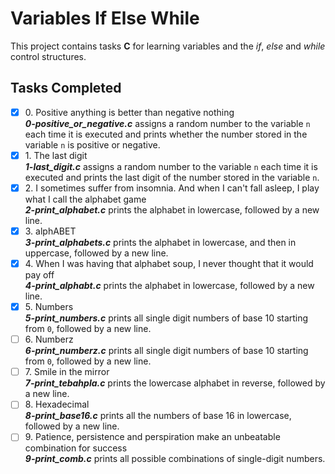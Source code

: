# Variables If Else While

This project contains tasks __C__ for learning variables and the _if_, _else_ and _while_ control structures.

## Tasks Completed

+ [x] 0\. Positive anything is better than negative nothing<br/>_**0-positive_or_negative.c**_ assigns a random number to the variable `n` each time it is executed and prints whether the number stored in the variable `n` is positive or negative.
+ [x] 1\. The last digit<br/>_**1-last_digit.c**_ assigns a random number to the variable `n` each time it is executed and prints the last digit of the number stored in the variable `n`.
+ [x] 2\. I sometimes suffer from insomnia. And when I can't fall asleep, I play what I call the alphabet game<br/>_**2-print_alphabet.c**_ prints the alphabet in lowercase, followed by a new line.
+ [x] 3\. alphABET<br/>_**3-print_alphabets.c**_ prints the alphabet in lowercase, and then in uppercase, followed by a new line.
+ [x] 4\. When I was having that alphabet soup, I never thought that it would pay off<br/>_**4-print_alphabt.c**_ prints the alphabet in lowercase, followed by a new line.
+ [x] 5\. Numbers<br/>_**5-print_numbers.c**_ prints all single digit numbers of base 10 starting from `0`, followed by a new line.
+ [ ] 6\. Numberz<br/>_**6-print_numberz.c**_ prints all single digit numbers of base 10 starting from `0`, followed by a new line.
+ [ ] 7\. Smile in the mirror<br/>_**7-print_tebahpla.c**_ prints the lowercase alphabet in reverse, followed by a new line.
+ [ ] 8\. Hexadecimal<br/>_**8-print_base16.c**_ prints all the numbers of base 16 in lowercase, followed by a new line.
+ [ ] 9\. Patience, persistence and perspiration make an unbeatable combination for success<br/>_**9-print_comb.c**_ prints all possible combinations of single-digit numbers.
